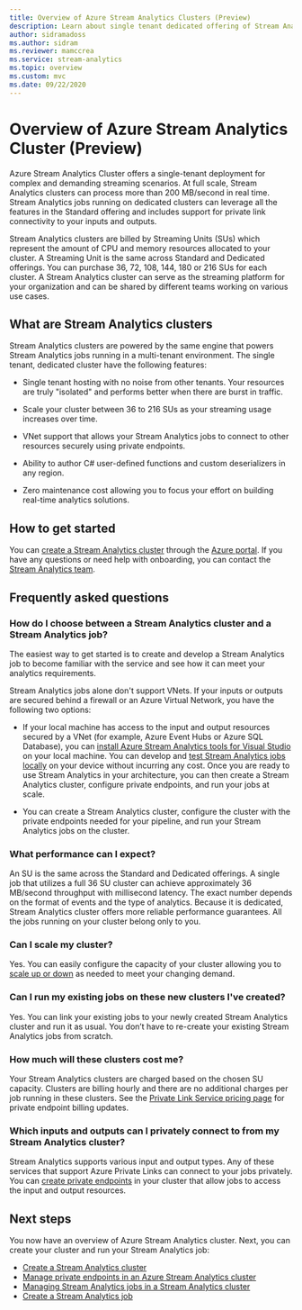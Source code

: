 ```yaml
---
title: Overview of Azure Stream Analytics Clusters (Preview)
description: Learn about single tenant dedicated offering of Stream Analytics Cluster.
author: sidramadoss
ms.author: sidram
ms.reviewer: mamccrea
ms.service: stream-analytics
ms.topic: overview
ms.custom: mvc
ms.date: 09/22/2020
---
```


# Overview of Azure Stream Analytics Cluster (Preview)

Azure Stream Analytics Cluster offers a single-tenant deployment for complex and demanding streaming scenarios. At full scale, Stream Analytics clusters can process more than 200 MB/second in real time. Stream Analytics jobs running on dedicated clusters can leverage all the features in the Standard offering and includes support for private link connectivity to your inputs and outputs.

Stream Analytics clusters are billed by Streaming Units (SUs) which represent the amount of CPU and memory resources allocated to your cluster. A Streaming Unit is the same across Standard and Dedicated offerings. You can purchase 36, 72, 108, 144, 180 or 216 SUs for each cluster. A Stream Analytics cluster can serve as the streaming platform for your organization and can be shared by different teams working on various use cases.

## What are Stream Analytics clusters

Stream Analytics clusters are powered by the same engine that powers Stream Analytics jobs running in a multi-tenant environment. The single tenant, dedicated cluster have the following features:

* Single tenant hosting with no noise from other tenants. Your resources are truly "isolated" and performs better when there are burst in traffic.

* Scale your cluster between 36 to 216 SUs as your streaming usage increases over time.

* VNet support that allows your Stream Analytics jobs to connect to other resources securely using private endpoints.

* Ability to author C# user-defined functions and custom deserializers in any region.

* Zero maintenance cost allowing you to focus your effort on building real-time analytics solutions.

## How to get started

You can [create a Stream Analytics cluster](create-cluster.md) through the [Azure portal](https://aka.ms/asaclustercreateportal). If you have any questions or need help with onboarding, you can contact the [Stream Analytics team](mailto:askasa@microsoft.com).

## Frequently asked questions

### How do I choose between a Stream Analytics cluster and a Stream Analytics job?

The easiest way to get started is to create and develop a Stream Analytics job to become familiar with the service and see how it can meet your analytics requirements.

Stream Analytics jobs alone don't support VNets. If your inputs or outputs are secured behind a firewall or an Azure Virtual Network, you have the following two options:

* If your local machine has access to the input and output resources secured by a VNet (for example, Azure Event Hubs or Azure SQL Database), you can [install Azure Stream Analytics tools for Visual Studio](stream-analytics-tools-for-visual-studio-install.md) on your local machine. You can develop and [test Stream Analytics jobs locally](stream-analytics-live-data-local-testing.md) on your device without incurring any cost. Once you are ready to use Stream Analytics in your architecture, you can then create a Stream Analytics cluster, configure private endpoints, and run your jobs at scale.

* You can create a Stream Analytics cluster, configure the cluster with the private endpoints needed for your pipeline, and run your Stream Analytics jobs on the cluster.

### What performance can I expect?

An SU is the same across the Standard and Dedicated offerings. A single job that utilizes a full 36 SU cluster can achieve approximately 36 MB/second throughput with millisecond latency. The exact number depends on the format of events and the type of analytics. Because it is dedicated, Stream Analytics cluster offers more reliable performance guarantees. All the jobs running on your cluster belong only to you.

### Can I scale my cluster?

Yes. You can easily configure the capacity of your cluster allowing you to [scale up or down](scale-cluster.md) as needed to meet your changing demand.

### Can I run my existing jobs on these new clusters I've created?

Yes. You can link your existing jobs to your newly created Stream Analytics cluster and run it as usual. You don’t have to re-create your existing Stream Analytics jobs from scratch.

### How much will these clusters cost me?

Your Stream Analytics clusters are charged based on the chosen SU capacity. Clusters are billing hourly and there are no additional charges per job running in these clusters. See the [Private Link Service pricing page](https://azure.microsoft.com/pricing/details/private-link/) for private endpoint billing updates.

### Which inputs and outputs can I privately connect to from my Stream Analytics cluster?

Stream Analytics supports various input and output types. Any of these services that support Azure Private Links can connect to your jobs privately. You can [create private endpoints](private-endpoints.md) in your cluster that allow jobs to access the input and output resources.

## Next steps

You now have an overview of Azure Stream Analytics cluster. Next, you can create your cluster and run your Stream Analytics job: 

* [Create a Stream Analytics cluster](create-cluster.md)
* [Manage private endpoints in an Azure Stream Analytics cluster](private-endpoints.md)
* [Managing Stream Analytics jobs in a Stream Analytics cluster](manage-jobs-cluster.md)
* [Create a Stream Analytics job](stream-analytics-quick-create-portal.md)
